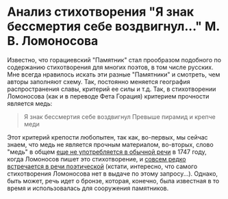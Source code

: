 # Анализ стихотворения "Я знак бессмертия себе воздвигнул..." М. В. Ломоносова

Известно, что горациевский "Памятник" стал прообразом подобного по содержанию стихотворения для многих поэтов, в том числе русских. Мне всегда нравилось искать эти разные "Памятники" и смотреть, чем авторы заполняют схему. Так, постоянно меняется география распространения славы, критерий ее силы и т.д. 
Так, в стихотворении Ломоносова (как и в переводе Фета Горация) критерием прочности является медь:
> Я знак бессмертия себе воздвигнул
> Превыше пирамид и крепче меди

Этот критерий крепости любопытен, так как, во-первых, мы сейчас знаем, что медь не является прочным материалом, во-вторых, слово "медь" в общем [еще не употребляется в обычной речи](https://books.google.com/ngrams/graph?content=%D0%BC%D0%B5%D0%B4%D1%8C&year_start=1740&year_end=2000&corpus=25&smoothing=3&share=&direct_url=t1%3B%2C%D0%BC%D0%B5%D0%B4%D1%8C%3B%2Cc0#t1%3B%2C%D0%BC%D0%B5%D0%B4%D1%8C%3B%2Cc0) в 1747 году, когда Ломоносов пишет это стихотворение, и [совсем редко встречается в речи поэтической](http://search1.ruscorpora.ru/search.xml?env=alpha&mycorp=%28metas%253A%2522author%2522%2520%2526%2520%28%21%25CF%25E0%25F1%25F2%25E5%25F0%25ED%25E0%25EA%29%29&mysent=&mysize=77868&mysentsize=7924&mydocsize=531&dpp=&spp=&spd=&text=lexgramm&mode=poetic&sort=gr_tagging&ext=10&nodia=1&parent1=0&level1=0&lex1=%EC%E5%E4%FC&gramm1=&flags1=&sem1=&parent2=0&level2=0&min2=1&max2=1&lex2=&gramm2=&flags2=&sem2=) (кстати, интересно, что самого стихотворения Ломоносова нет в выдаче по этому запросу...). Однако, быть может, речь идет о бронзе, которая, конечно, была известная в то время и использовалась для сооружения памятников. 
